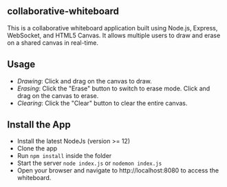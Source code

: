 ## collaborative-whiteboard
This is a collaborative whiteboard application built using Node.js, Express, WebSocket, and HTML5 Canvas. It allows multiple users to draw and erase on a shared canvas in real-time.

## Usage
- *Drawing*: Click and drag on the canvas to draw.
- *Erasing*: Click the "Erase" button to switch to erase mode. Click and drag on the canvas to erase.
- *Clearing*: Click the "Clear" button to clear the entire canvas.

## Install the App

- Install the latest NodeJs (version >= 12)
- Clone the app
- Run `npm install` inside the folder
- Start the server `node index.js` or `nodemon index.js`
- Open your browser and navigate to http://localhost:8080 to access the whiteboard.
